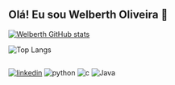 ## Olá! Eu sou Welberth Oliveira 👋

[![Welberth GitHub stats](https://github-readme-stats.vercel.app/api?username=welberth77&show_icons=true&theme=holi)](https://github.com/welberth77/github-readme-stats) 

![Top Langs](https://github-readme-stats.vercel.app/api/top-langs/?username=welberth77&layout=compact&show_icons=true&theme=holi) 
##

[![linkedin](https://img.shields.io/badge/LinkedIn-0077B5?style=for-the-badge&logo=linkedin&logoColor=white)](https://www.linkedin.com/in/welberth-oliveira/)
![python](https://img.shields.io/badge/Python-3776AB?style=for-the-badge&logo=python&logoColor=white)
![c](https://img.shields.io/badge/C-00599C?style=for-the-badge&logo=c&logoColor=white)
![Java](https://img.shields.io/badge/Java-ED8B00?style=for-the-badge&logo=openjdk&logoColor=white)
